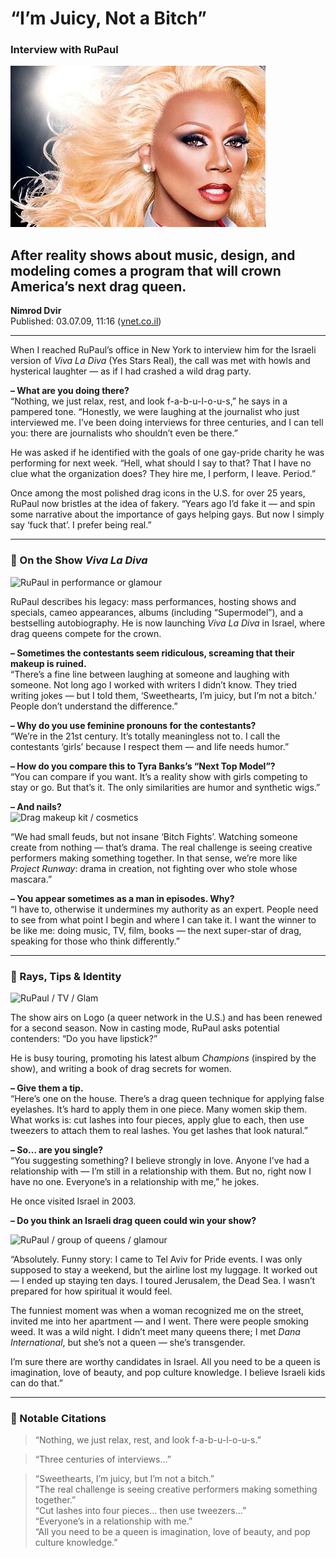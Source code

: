 # “I’m Juicy, Not a Bitch”  

### Interview with RuPaul

![](ru.png)

## After reality shows about music, design, and modeling comes a program that will crown America’s next drag queen.  
**Nimrod Dvir**  
Published: 03.07.09, 11:16 ([ynet.co.il](https://www.ynet.co.il/articles/0,7340,L-3737578,00.html))  

---

When I reached RuPaul’s office in New York to interview him for the Israeli version of *Viva La Diva* (Yes Stars Real), the call was met with howls and hysterical laughter — as if I had crashed a wild drag party.

**– What are you doing there?**  
“Nothing, we just relax, rest, and look f-a-b-u-l-o-u-s,” he says in a pampered tone. “Honestly, we were laughing at the journalist who just interviewed me. I’ve been doing interviews for three centuries, and I can tell you: there are journalists who shouldn’t even be there.”

He was asked if he identified with the goals of one gay-pride charity he was performing for next week. “Hell, what should I say to that? That I have no clue what the organization does? They hire me, I perform, I leave. Period.”

Once among the most polished drag icons in the U.S. for over 25 years, RuPaul now bristles at the idea of fakery. “Years ago I’d fake it — and spin some narrative about the importance of gays helping gays. But now I simply say ‘fuck that’. I prefer being real.”

---

### 🎤 On the Show *Viva La Diva*  

![RuPaul in performance or glamour](https://upload.wikimedia.org/wikipedia/commons/4/45/RuPaul%27s_Drag_Race_group.jpg)  

RuPaul describes his legacy: mass performances, hosting shows and specials, cameo appearances, albums (including “Supermodel”), and a bestselling autobiography. He is now launching *Viva La Diva* in Israel, where drag queens compete for the crown.

**– Sometimes the contestants seem ridiculous, screaming that their makeup is ruined.**  
“There’s a fine line between laughing at someone and laughing with someone. Not long ago I worked with writers I didn’t know. They tried writing jokes — but I told them, ‘Sweethearts, I’m juicy, but I’m not a bitch.’ People don’t understand the difference.”

**– Why do you use feminine pronouns for the contestants?**  
“We’re in the 21st century. It’s totally meaningless not to. I call the contestants ‘girls’ because I respect them — and life needs humor.”

**– How do you compare this to Tyra Banks’s “Next Top Model”?**  
“You can compare if you want. It’s a reality show with girls competing to stay or go. But that’s it. The only similarities are humor and synthetic wigs.”

**– And nails?**  
![Drag makeup kit / cosmetics](https://upload.wikimedia.org/wikipedia/commons/a/ae/Stage_makeup.jpg)  

“We had small feuds, but not insane ‘Bitch Fights’. Watching someone create from nothing — that’s drama. The real challenge is seeing creative performers making something together. In that sense, we’re more like *Project Runway*: drama in creation, not fighting over who stole whose mascara.”

**– You appear sometimes as a man in episodes. Why?**  
“I have to, otherwise it undermines my authority as an expert. People need to see from what point I begin and where I can take it. I want the winner to be like me: doing music, TV, film, books — the next super-star of drag, speaking for those who think differently.”

---

### 💄 Rays, Tips & Identity  

![RuPaul / TV / Glam](https://upload.wikimedia.org/wikipedia/commons/4/47/LogoTV_2015.png)  

The show airs on Logo (a queer network in the U.S.) and has been renewed for a second season. Now in casting mode, RuPaul asks potential contenders: “Do you have lipstick?”

He is busy touring, promoting his latest album *Champions* (inspired by the show), and writing a book of drag secrets for women.

**– Give them a tip.**  
“Here’s one on the house. There’s a drag queen technique for applying false eyelashes. It’s hard to apply them in one piece. Many women skip them. What works is: cut lashes into four pieces, apply glue to each, then use tweezers to attach them to real lashes. You get lashes that look natural.”

**– So… are you single?**  
“You suggesting something? I believe strongly in love. Anyone I’ve had a relationship with — I’m still in a relationship with them. But no, right now I have no one. Everyone’s in a relationship with me,” he jokes.

He once visited Israel in 2003.

**– Do you think an Israeli drag queen could win your show?**  

![RuPaul / group of queens / glamour](https://upload.wikimedia.org/wikipedia/commons/e/e8/Tel_Aviv_Gay_Pride_2014.jpg)  

“Absolutely. Funny story: I came to Tel Aviv for Pride events. I was only supposed to stay a weekend, but the airline lost my luggage. It worked out — I ended up staying ten days. I toured Jerusalem, the Dead Sea. I wasn’t prepared for how spiritual it would feel.

The funniest moment was when a woman recognized me on the street, invited me into her apartment — and I went. There were people smoking weed. It was a wild night. I didn’t meet many queens there; I met *Dana International*, but she’s not a queen — she’s transgender.

I’m sure there are worthy candidates in Israel. All you need to be a queen is imagination, love of beauty, and pop culture knowledge. I believe Israeli kids can do that.”

---

### 📌 Notable Citations

> “Nothing, we just relax, rest, and look f-a-b-u-l-o-u-s.”  

> “Three centuries of interviews…”  

> “Sweethearts, I’m juicy, but I’m not a bitch.”  
> “The real challenge is seeing creative performers making something together.”  
> “Cut lashes into four pieces… then use tweezers…”  
> “Everyone’s in a relationship with me.”  
> “All you need to be a queen is imagination, love of beauty, and pop culture knowledge.”  
